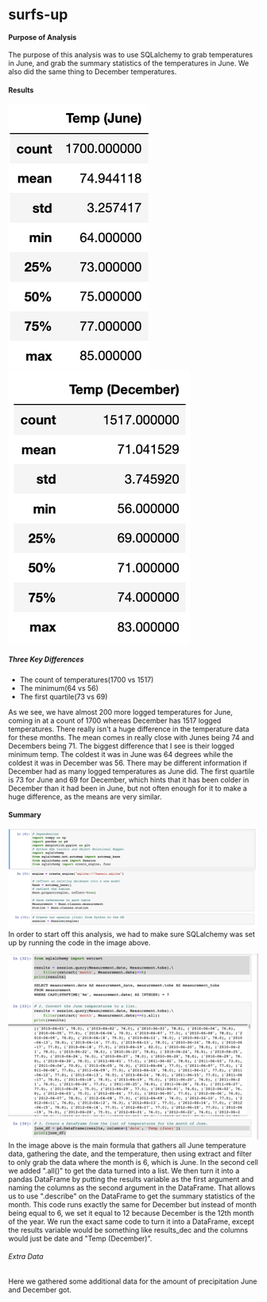 # surfs-up
#### Purpose of Analysis
The purpose of this analysis was to use SQLalchemy to grab temperatures in June, and grab the summary statistics of the temperatures in June. We also did the same thing to December temperatures.
#### Results

![](junetemp.png) ![](dectemps.png)
##### Three Key Differences
* The count of temperatures(1700 vs 1517)
* The minimum(64 vs 56)
* The first quartile(73 vs 69)

As we see, we have almost 200 more logged temperatures for June, coming in at a count of 1700 whereas December has 1517 logged temperatures. There really isn't a huge difference in the temperature data for these months. The mean comes in really close with Junes being 74 and Decembers being 71. The biggest difference that I see is their logged minimum temp. The coldest it was in June was 64 degrees while the coldest it was in December was 56. There may be different information if December had as many logged temperatures as June did. The first quartile is 73 for June and 69 for December, which hints that it has been colder in December than it had been in June, but not often enough for it to make a huge difference, as the means are very similar.

#### Summary
![](prep.png)
In order to start off this analysis, we had to make sure SQLalchemy was set up by running the code in the image above.

![](june.png)
In the image above is the main formula that gathers all June temperature data, gathering the date, and the temperature, then using extract and filter to only grab the data where the month is 6, which is June. In the second cell we added ".all()" to get the data turned into a list. We then turn it into a pandas DataFrame by putting the results variable as the first argument and naming the columns as the second argument in the DataFrame. That allows us to use ".describe" on the DataFrame to get the summary statistics of the month. This code runs exactly the same for December but instead of month being equal to 6, we set it equal to 12 because December is the 12th month of the year. We run the exact same code to turn it into a DataFrame, except the results variable would be something like results_dec and the columns would just be date and "Temp (December)".

###### Extra Data
Here we gathered some additional data for the amount of precipitation June and December got.
![]() ![]()

